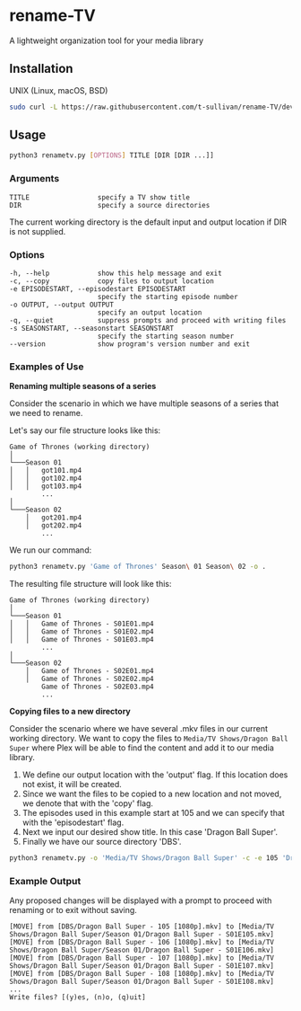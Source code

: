 # rename-TV
A lightweight organization tool for your media library

## Installation
UNIX (Linux, macOS, BSD)
```bash
sudo curl -L https://raw.githubusercontent.com/t-sullivan/rename-TV/develop/renametv.py -o ~/Desktop
```

## Usage
```bash
python3 renametv.py [OPTIONS] TITLE [DIR [DIR ...]]
```

### Arguments
```
TITLE                 specify a TV show title
DIR                   specify a source directories
```
The current working directory is the default input and output location if DIR is not supplied.

### Options
```
-h, --help            show this help message and exit
-c, --copy            copy files to output location
-e EPISODESTART, --episodestart EPISODESTART
                      specify the starting episode number
-o OUTPUT, --output OUTPUT
                      specify an output location
-q, --quiet           suppress prompts and proceed with writing files
-s SEASONSTART, --seasonstart SEASONSTART
                      specify the starting season number
--version             show program's version number and exit
```

### Examples of Use
**Renaming multiple seasons of a series**

Consider the scenario in which we have multiple seasons of a series that we need to rename.

Let's say our file structure looks like this:
```
Game of Thrones (working directory)
│
└───Season 01
│   │   got101.mp4
│   │   got102.mp4
│   │   got103.mp4
		...
│
└───Season 02
    │   got201.mp4
    │   got202.mp4
        ...
```

We run our command:
```bash
python3 renametv.py 'Game of Thrones' Season\ 01 Season\ 02 -o .
```

The resulting file structure will look like this:
```
Game of Thrones (working directory)
│
└───Season 01
│   │   Game of Thrones - S01E01.mp4
│   │   Game of Thrones - S01E02.mp4
│   │   Game of Thrones - S01E03.mp4
		...
│
└───Season 02
    │   Game of Thrones - S02E01.mp4
    │   Game of Thrones - S02E02.mp4
        Game of Thrones - S02E03.mp4
		...
```

**Copying files to a new directory**

Consider the scenario where we have several .mkv files in our current working directory. We want to copy the files to ```Media/TV Shows/Dragon Ball Super``` where Plex will be able to find the content and add it to our media library.

1. We define our output location with the 'output' flag. If this location does not exist, it will be created.
2. Since we want the files to be copied to a new location and not moved, we denote that with the 'copy' flag.
4. The episodes used in this example start at 105 and we can specify that with the 'episodestart' flag.
5. Next we input our desired show title. In this case 'Dragon Ball Super'.
6. Finally we have our source directory 'DBS'.

```bash
python3 renametv.py -o 'Media/TV Shows/Dragon Ball Super' -c -e 105 'Dragon Ball Super' DBS
```

### Example Output
Any proposed changes will be displayed with a prompt to proceed with renaming or to exit without saving.

```
[MOVE] from [DBS/Dragon Ball Super - 105 [1080p].mkv] to [Media/TV Shows/Dragon Ball Super/Season 01/Dragon Ball Super - S01E105.mkv]
[MOVE] from [DBS/Dragon Ball Super - 106 [1080p].mkv] to [Media/TV Shows/Dragon Ball Super/Season 01/Dragon Ball Super - S01E106.mkv]
[MOVE] from [DBS/Dragon Ball Super - 107 [1080p].mkv] to [Media/TV Shows/Dragon Ball Super/Season 01/Dragon Ball Super - S01E107.mkv]
[MOVE] from [DBS/Dragon Ball Super - 108 [1080p].mkv] to [Media/TV Shows/Dragon Ball Super/Season 01/Dragon Ball Super - S01E108.mkv]
...
Write files? [(y)es, (n)o, (q)uit]
```